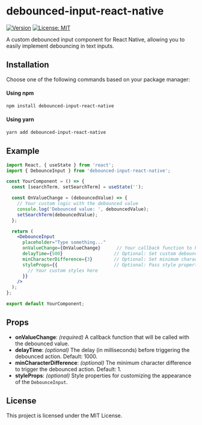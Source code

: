 # debounced-input-react-native

[![Version](https://badge.fury.io/js/debounced-input-react-native.svg)](https://www.npmjs.com/package/debounced-input-react-native)
[![License: MIT](https://img.shields.io/badge/License-MIT-blue.svg)](https://opensource.org/licenses/MIT)

A custom debounced input component for React Native, allowing you to easily implement debouncing in text inputs.

## Installation

Choose one of the following commands based on your package manager:
#### Using npm
```bash
npm install debounced-input-react-native
```
#### Using yarn
```bash
yarn add debounced-input-react-native
```


## Example

```jsx
import React, { useState } from 'react';
import { DebounceInput } from 'debounced-input-react-native';

const YourComponent = () => {
  const [searchTerm, setSearchTerm] = useState('');

  const OnValueChange = (debouncedValue) => {
    // Your custom logic with the debounced value
    console.log('Debounced value: ', debouncedValue);
    setSearchTerm(debouncedValue);
  };

  return (
    <DebounceInput
      placeholder="Type something..."
      onValueChange={OnValueChange}      // Your callback function to handle the debounced value
      delayTime={500}                   // Optional: Set custom debounce delay in milliseconds (default: 300)
      minCharacterDifference={3}        // Optional: Set minimum character difference to trigger debounce (default: 1)
      styleProps={{                     // Optional: Pass style properties for customization
        // Your custom styles here
      }}
    />
  );
};

export default YourComponent;
```

## Props

- **onValueChange**: *(required)* A callback function that will be called with the debounced value.
- **delayTime**: *(optional)* The delay (in milliseconds) before triggering the debounced action. Default: 1000.
- **minCharacterDifference**: *(optional)* The minimum character difference to trigger the debounced action. Default: 1.
- **styleProps**: *(optional)* Style properties for customizing the appearance of the `DebounceInput`.

## License

This project is licensed under the MIT License.
